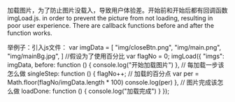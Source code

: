 加载图片，为了防止图片没载入，导致用户体验差。开始前和开始后都有回调函数
imgLoad.js. in order to prevent the picture from not loading, resulting in poor user experience. There are callback functions before and after the function works.

举例子：引入js文件：
        var imgData = [
            "img/closeBtn.png",
            "img/main.png",
            "img/mainBg.jpg",
        ]
        //假设为了使用百分比
        var flagNo = 0;
        imgLoad({
            "imgs": imgData,
            before: function () {
                console.log("开始加载图片")
            },
            // 每加载一步该怎么做
            singleStep: function () {
                flagNo++;
                // 加载的百分点
                var per = Math.floor(flagNo/imgData.length * 100)
                console.log(per)
            },
            // 图片完成该怎么做
            loadDone: function () {
                console.log("加载完成")
            }
        });
